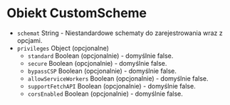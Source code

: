 # Obiekt CustomScheme

* `schemat` String - Niestandardowe schematy do zarejestrowania wraz z opcjami.
* `privileges` Object (opcjonalne) 
  * `standard` Boolean (opcjonalnie) - domyślnie false.
  * `secure` Boolean (opcjonalnie) - domyślnie false.
  * `bypassCSP` Boolean (opcjonalnie) - domyślnie false.
  * `allowServiceWorkers` Boolean (opcjonalnie) - domyślnie false.
  * `supportFetchAPI` Boolean (opcjonalnie) - domyślnie false.
  * `corsEnabled` Boolean (opcjonalnie) - domyślnie false.